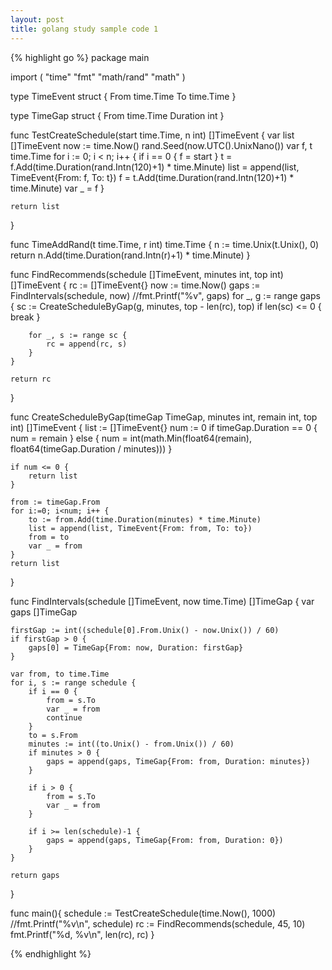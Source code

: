 ```yaml
---
layout: post
title: golang study sample code 1
---
```


{% highlight go %}
package main

import (
	"time"
	"fmt"
	"math/rand"
	"math"
)

type TimeEvent struct {
	From time.Time
	To time.Time
}

type TimeGap struct {
	From time.Time
	Duration int
}

func TestCreateSchedule(start time.Time, n int) []TimeEvent {
	var list []TimeEvent
	now := time.Now()
	rand.Seed(now.UTC().UnixNano())
	var f, t time.Time
	for i := 0; i < n; i++ {
		if i == 0 {
			f = start
		}
		t = f.Add(time.Duration(rand.Intn(120)+1) * time.Minute)
		list = append(list, TimeEvent{From: f, To: t})
		f = t.Add(time.Duration(rand.Intn(120)+1) * time.Minute)
		var _ = f
	}

	return list
}

func TimeAddRand(t time.Time, r int) time.Time {
	n := time.Unix(t.Unix(), 0)
	return n.Add(time.Duration(rand.Intn(r)+1) * time.Minute)
}

func FindRecommends(schedule []TimeEvent, minutes int, top int) []TimeEvent {
	rc := []TimeEvent{}
	now := time.Now()
	gaps := FindIntervals(schedule, now)
	//fmt.Printf("%v", gaps)
	for _, g := range gaps {
		sc := CreateScheduleByGap(g, minutes, top - len(rc), top)
		if len(sc) <= 0 {
			break
		}

		for _, s := range sc {
			rc = append(rc, s)
		}
	}

	return rc
}

func CreateScheduleByGap(timeGap TimeGap, minutes int, remain int, top int) []TimeEvent {
	list := []TimeEvent{}
	num := 0
	if timeGap.Duration == 0 {
		num = remain
	} else {
		num = int(math.Min(float64(remain), float64(timeGap.Duration / minutes)))
	}

	if num <= 0 {
		return list
	}

	from := timeGap.From
	for i:=0; i<num; i++ {
		to := from.Add(time.Duration(minutes) * time.Minute)
		list = append(list, TimeEvent{From: from, To: to})
		from = to
		var _ = from
	}
	return list
}

func FindIntervals(schedule []TimeEvent, now time.Time) []TimeGap {
	var gaps []TimeGap

	firstGap := int((schedule[0].From.Unix() - now.Unix()) / 60)
	if firstGap > 0 {
		gaps[0] = TimeGap{From: now, Duration: firstGap}
	}

	var from, to time.Time
	for i, s := range schedule {
		if i == 0 {
			from = s.To
			var _ = from
			continue
		}
		to = s.From
		minutes := int((to.Unix() - from.Unix()) / 60)
		if minutes > 0 {
			gaps = append(gaps, TimeGap{From: from, Duration: minutes})
		}

		if i > 0 {
			from = s.To
			var _ = from
		}

		if i >= len(schedule)-1 {
			gaps = append(gaps, TimeGap{From: from, Duration: 0})
		}
	}

	return gaps
}

func main(){
	schedule := TestCreateSchedule(time.Now(), 1000)
	//fmt.Printf("%v\n", schedule)
	rc := FindRecommends(schedule, 45, 10)
	fmt.Printf("%d, %v\n", len(rc), rc)
}

{% endhighlight %}

